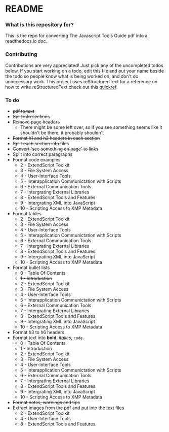 # README #

### What is this repository for? ###

This is the repo for converting The Javascript Tools Guide pdf into a readthedocs.io doc.

### Contributing ###

Contributions are very appreciated! Just pick any of the uncompleted todos below. If you start working on a todo, edit this file and put your name beside the todo so people know what is being worked on, and don't do unnecessary work.
This project uses reStructuredText for a reference on how to write reStructuredText check out this [quickref](http://docutils.sourceforge.net/docs/user/rst/quickref.html).

### To do ###

- ~~pdf to text~~
- ~~Split into sections~~
- ~~Remove page headers~~
    - There might be some left over, so if you see something seems like it shouldn't be there, it probably shouldn't
- ~~Format h1 and h2 headers in each section~~
- ~~Split each section into files~~
- ~~Convert 'see something on page' to links~~
- Split into correct paragraphs
- Format code examples
    - 2 - ExtendScript Toolkit
    - 3 - File System Access
    - 4 - User-Interface Tools
    - 5 - Interapplication Communictation with Scripts
    - 6 - External Communication Tools
    - 7 - Intergrating External Libraries
    - 8 - ExtendScript Tools and Features
    - 9 - Intergrating XML into JavaScript
    - 10 - Scripting Access to XMP Metadata
- Format tables
    - 2 - ExtendScript Toolkit
    - 3 - File System Access
    - 4 - User-Interface Tools
    - 5 - Interapplication Communictation with Scripts
    - 6 - External Communication Tools
    - 7 - Intergrating External Libraries
    - 8 - ExtendScript Tools and Features
    - 9 - Intergrating XML into JavaScript
    - 10 - Scripting Access to XMP Metadata
- Format bullet lists
    - 0 - Table Of Contents
    - ~~1 - Introduction~~
    - 2 - ExtendScript Toolkit
    - 3 - File System Access
    - 4 - User-Interface Tools
    - 5 - Interapplication Communictation with Scripts
    - 6 - External Communication Tools
    - 7 - Intergrating External Libraries
    - 8 - ExtendScript Tools and Features
    - 9 - Intergrating XML into JavaScript
    - 10 - Scripting Access to XMP Metadata
- Format h3 to h6 headers
- Format text into **bold**, *italics*, `code`.
    - 0 - Table Of Contents
    - 1 - Introduction
    - 2 - ExtendScript Toolkit
    - 3 - File System Access
    - 4 - User-Interface Tools
    - 5 - Interapplication Communictation with Scripts
    - 6 - External Communication Tools
    - 7 - Intergrating External Libraries
    - 8 - ExtendScript Tools and Features
    - 9 - Intergrating XML into JavaScript
    - 10 - Scripting Access to XMP Metadata
- ~~Format notes, warnings and tips~~
- Extract images from the pdf and put into the text files
    - 2 - ExtendScript Toolkit
    - 4 - User-Interface Tools
    - 8 - ExtendScript Tools and Features
